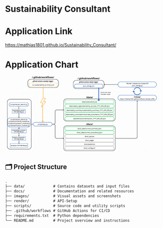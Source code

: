 # Sustainability Consultant

# Application Link
https://mathias1801.github.io/Sustainability_Consultant/

# Application Chart
![Screenshot](images/flowchart.png)

## 🗂️ Project Structure

```
.
├── data/             # Contains datasets and input files
├── docs/             # Documentation and related resources
├── images/           # Visual assets and screenshots
├── render/           # API-Setup
├── scripts/          # Source code and utility scripts
├── .github/workflows # GitHub Actions for CI/CD
├── requirements.txt  # Python dependencies
└── README.md         # Project overview and instructions
```
